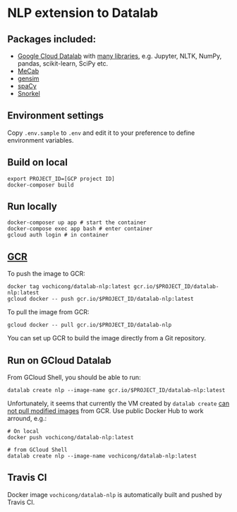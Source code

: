 # NLP extension to Datalab

## Packages included:

- [Google Cloud Datalab](https://github.com/googledatalab/datalab) with [many libraries](https://cloud.google.com/datalab/docs/concepts/key-concepts#included_libraries), e.g. Jupyter, NLTK, NumPy, pandas, scikit-learn, SciPy etc.
- [MeCab](https://github.com/taku910/mecab)
- [gensim](https://github.com/RaRe-Technologies/gensim)
- [spaCy](https://github.com/explosion/spaCy)
- [Snorkel](https://github.com/HazyResearch/snorkel)

## Environment settings

Copy `.env.sample` to `.env` and edit it to your preference to define environment variables.

## Build on local

    export PROJECT_ID=[GCP project ID]
    docker-composer build

## Run locally

    docker-composer up app # start the container
    docker-compose exec app bash # enter container
    gcloud auth login # in container

## [GCR](https://console.cloud.google.com/gcr)

To push the image to GCR:

    docker tag vochicong/datalab-nlp:latest gcr.io/$PROJECT_ID/datalab-nlp:latest
    gcloud docker -- push gcr.io/$PROJECT_ID/datalab-nlp:latest

To pull the image from GCR:

    gcloud docker -- pull gcr.io/$PROJECT_ID/datalab-nlp

You can set up GCR to build the image directly from a Git repository.

## Run on GCloud Datalab

From GCloud Shell, you should be able to run:

    datalab create nlp --image-name gcr.io/$PROJECT_ID/datalab-nlp:latest

Unfortunately, it seems that currently the VM created by `datalab create`
[can not pull modified images](https://github.com/googledatalab/datalab/issues/1437) from GCR.
Use public Docker Hub to work arround, e.g.:

    # On local
    docker push vochicong/datalab-nlp:latest

    # from GCloud Shell
    datalab create nlp --image-name vochicong/datalab-nlp:latest

## Travis CI

Docker image `vochicong/datalab-nlp` is automatically built and pushed by Travis CI.

